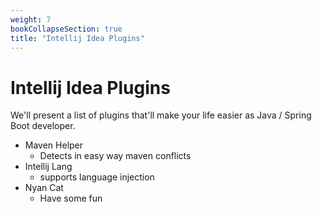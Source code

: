 ```yaml
---
weight: 7 
bookCollapseSection: true 
title: "Intellij Idea Plugins"
---
```


# Intellij Idea Plugins

We'll present a list of plugins that'll make your life easier as Java /  Spring Boot developer.

- Maven Helper
    - Detects in easy way maven conflicts
- Intellij Lang
    - supports language injection
- Nyan Cat
    - Have some fun